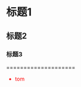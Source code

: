 # 标题1
## 标题2
### 标题3
<style>
li{
color:red;
}
</style>
====================
<ul>
<li>tom</li>
</ul>
